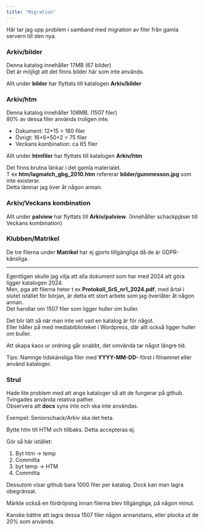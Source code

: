 ```yaml
---
title: "Migration"
---
```


Här tar jag upp problem i samband med migration av filer från gamla servern till den nya.  

### Arkiv/bilder
Denna katalog innehåller 17MB (67 bilder)  
Det är möjligt att det finns bilder här som inte används.  

Allt under **bilder** har flyttats till katalogen **Arkiv/bilder**  

### Arkiv/htm
Denna katalog innehåller 108MB. (1507 filer)  
80% av dessa filer används troligen inte.  
* Dokument: 12*15 = 180 filer
* Övrigt: 16+6+50+2 = 75 filer
* Veckans kombination: ca 65 filer

Allt under **htmfiler** har flyttats till katalogen **Arkiv/htm**  

Det finns brutna länkar i det gamla materialet.  
T ex **htm/lagmatch_gbg_2010.htm** refererar **bilder/gummesson.jpg** som inte existerar.  
Detta lämnar jag över åt någon annan.  

### Arkiv/Veckans kombination

Allt under **palview** har flyttats till **Arkiv/palview**. (Innehåller schackpjäser till Veckans kombination)

### Klubben/Matrikel

De tre filerna under **Matrikel** har ej gjorts tillgängliga då de är GDPR-känsliga.  

---

Egentligen skulle jag vilja att alla dokument som har med 2024 att göra ligger katalogen 2024.  
Men, pga att filerna heter t ex **Protokoll_SrS_nr1_2024.pdf**, med årtal i slutet istället för början, är detta ett stort arbete som jag överlåter åt någon annan.  
Det handlar om 1507 filer som ligger huller om buller.  

Det blir lätt så när man inte vet vad en katalog är för något.  
Eller håller på med mediabiblioteket i Wordpress, där allt också ligger huller om buller.  

Att skapa kaos ur ordning går snabbt, det omvända tar något längre tid.  

Tips: Namnge tidskänsliga filer med **YYYY-MM-DD-** först i filnamnet eller använd kataloger.  

### Strul

Hade lite problem med att ange kataloger så att de fungerar på github.  
Tvingades använda relativa pather.  
Observera att **docs** syns inte och ska inte användas.  

Exempel: Seniorschack/Arkiv ska det heta.  

Bytte htm till HTM och tillbaks. Detta accepteras ej.  

Gör så här istället:

1. Byt htm -> temp
2. Committa
3. byt temp -> HTM
4. Committa

Dessutom visar github bara 1000 filer per katalog. Dock kan man lagra obegränsat.  

Märkte också en fördröjning innan filerna blev tillgängliga, på någon minut.  

Kanske bättre att lagra dessa 1507 filer någon annanstans, eller plocka ut de 20% som används.  
